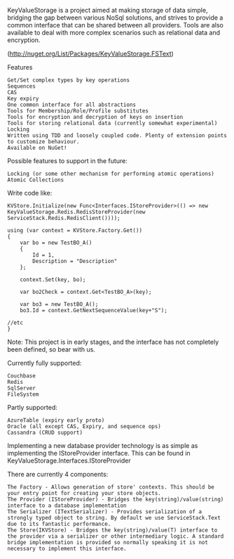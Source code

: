 KeyValueStorage is a project aimed at making storage of data simple, bridging the gap between various NoSql solutions, 
and strives to provide a common interface that can be shared between all providers. Tools are also available to deal with more complex scenarios such as relational data and encryption.

(http://nuget.org/List/Packages/KeyValueStorage.FSText)

Features

	Get/Set complex types by key operations
	Sequences
	CAS
	Key expiry
	One common interface for all abstractions
	Tools for Membership/Role/Profile substitutes
	Tools for encryption and decryption of keys on insertion
	Tools for storing relational data (currently somewhat experimental)
	Locking
	Written using TDD and loosely coupled code. Plenty of extension points to customize behaviour.
	Available on NuGet!
	

Possible features to support in the future:
		
	Locking (or some other mechanism for performing atomic operations)
	Atomic Collections
	


Write code like:

	KVStore.Initialize(new Func<Interfaces.IStoreProvider>(() => new KeyValueStorage.Redis.RedisStoreProvider(new ServiceStack.Redis.RedisClient())));

	using (var context = KVStore.Factory.Get())
	{
		var bo = new TestBO_A()
		{
			Id = 1,
			Description = "Description"
		};

		context.Set(key, bo);

		var bo2Check = context.Get<TestBO_A>(key);

		var bo3 = new TestBO_A();
		bo3.Id = context.GetNextSequenceValue(key+"S");

	//etc
	}



Note: This project is in early stages, and the interface has not completely been defined, so bear with us.

Currently fully supported:

	Couchbase
	Redis
	SqlServer
	FileSystem

Partly supported:

	AzureTable (expiry early proto)
	Oracle (all except CAS, Expiry, and sequence ops)
	Cassandra (CRUD support)



Implementing a new database provider technology is as simple as implementing the IStoreProvider interface. This can be found in KeyValueStorage.Interfaces.IStoreProvider

There are currently 4 components:

	The Factory - Allows generation of store' contexts. This should be your entry point for creating your store objects.
	The Provider (IStoreProvider) - Bridges the key(string)/value(string) interface to a database implementation
	The Serializer (ITextSerializer) - Provides serialization of a strongly typed object to string. By default we use ServiceStack.Text due to its fantastic performance.
	The Store(IKVStore) - Bridges the key(string)/value(T) interface to the provider via a serializer or other intermediary logic. A standard bridge implementation is provided so normally speaking it is not necessary to implement this interface.
	

